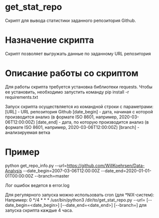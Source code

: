 # get_stat_repo
Скрипт для вывода статистики заданного репозитория Github.

# Назначение скрипта
Скрипт позволяет выгружать данные по заданному URL репозитория

# Описание работы со скриптом
Для работы скрипта требуется установка библиотеки requests.
Чтобы ее установить, необходимо запустить команду pip install -r requirements.txt

Запуск скрипта осуществляется из командной строки с параметрами:
[URL] - URL репозитория Github
[date_begin] - дата, начиная с которой производится анализ (в формате ISO 8601, например, 2020-03-06T12:00:00Z)
[date_end] - дата, по которую производится анализ (в формате ISO 8601, например, 2020-03-06T12:00:00Z)
[branch] - анализируемая ветка

# Пример
python get_repo_info.py --url=https://github.com/WillKoehrsen/Data-Analysis --date_begin=2007-03-06T12:00:00Z --date_end=2020-01-01-01T00:00:00Z --branch=master

Лог ошибок ведется в error.log

Для регулярного запуска можно использовать cron (для *NIX-систем):
Например:
0 */4 * * * /usr/bin/python3 /dir/to/get_stat_repo.py --url=<url> [--date_begin=<date_begin>] [--date_end=<date_end>] [--branch=<branch>]
для запуска скрипта каждые 4 часа.
